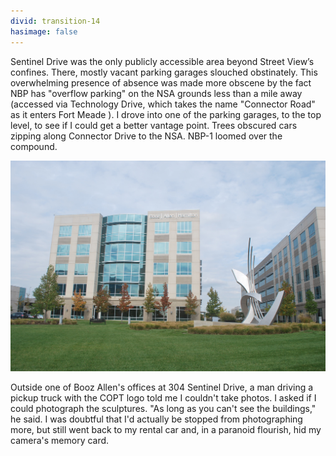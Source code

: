 ```yaml
---
divid: transition-14
hasimage: false
---
```

Sentinel Drive was the only publicly accessible area beyond Street View’s confines. There, mostly vacant parking garages slouched obstinately. This overwhelming presence of absence was made more obscene by the fact NBP has "overflow parking" on the NSA grounds less than a mile away (accessed via Technology Drive, which takes the name "Connector Road" as it enters Fort Meade ). I drove into one of the parking garages, to the top level, to see if I could get a better vantage point. Trees obscured cars zipping along Connector Drive to the NSA. NBP-1 loomed over the compound. 

<img src="img/DSC_0057.jpg" />

Outside one of Booz Allen's offices at 304 Sentinel Drive, a man driving a pickup truck with the COPT logo told me I couldn't take photos. I asked if I could photograph the sculptures. "As long as you can't see the buildings," he said. I was doubtful that I'd actually be stopped from photographing more, but still went back to my rental car and, in a paranoid flourish, hid my camera's memory card.